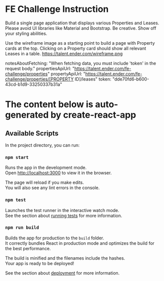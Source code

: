 # FE Challenge Instruction

Build a single page application that displays various Properties and Leases. Please avoid UI libraries like Material and Bootstrap. Be creative. Show off your styling abilities.

Use the wireframe image as a starting point to build a page with Property cards at the top. Clicking on a Property card should show all relevant Leases in a table.
https://talent.ender.com/wireframe.png

notesAboutFetching: "When fetching data, you must include 'token' in the request body."
propertiesApiUrl: "https://talent.ender.com/fe-challenge/properties"
propertyApiUrl: "https://talent.ender.com/fe-challenge/properties/[PROPERTY ID]/leases"
token: "dde70fd6-b600-43cd-b1d9-33250337b31a"


# The content below is auto-generated by create-react-app

## Available Scripts

In the project directory, you can run:

### `npm start`

Runs the app in the development mode.\
Open [http://localhost:3000](http://localhost:3000) to view it in the browser.

The page will reload if you make edits.\
You will also see any lint errors in the console.

### `npm test`

Launches the test runner in the interactive watch mode.\
See the section about [running tests](https://facebook.github.io/create-react-app/docs/running-tests) for more information.

### `npm run build`

Builds the app for production to the `build` folder.\
It correctly bundles React in production mode and optimizes the build for the best performance.

The build is minified and the filenames include the hashes.\
Your app is ready to be deployed!

See the section about [deployment](https://facebook.github.io/create-react-app/docs/deployment) for more information.
